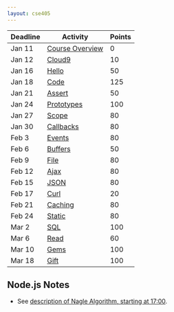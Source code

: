 ```yaml
---
layout: cse405
---
```


| Deadline |                    Activity                 | Points |
|----------|---------------------------------------------|--------|
| Jan 11   | [Course Overview](Course-Overview.html)     | 0      |
| Jan 12   | [Cloud9](cloud9.html)                       | 10     |
| Jan 16   | [Hello](Hello.html)                         | 50     |
| Jan 18   | [Code](Code.html)                           | 125    |
| Jan 21   | [Assert](Assert.html)                       | 50     |
| Jan 24   | [Prototypes](Prototypes.html)               | 100    |
| Jan 27   | [Scope](Scope.html)                         | 80     |
| Jan 30   | [Callbacks](Callbacks.html)                 | 80     |
| Feb  3   | [Events](Events.html)                       | 80     |
| Feb  6   | [Buffers](Buffers.html)                     | 50     |
| Feb  9   | [File](File.html)                           | 80     |
| Feb 12   | [Ajax](Ajax.html)                           | 80     |
| Feb 15   | [JSON](JSON.html)                           | 80     |
| Feb 17   | [Curl](Curl.html)                           | 20     |
| Feb 21   | [Caching](Caching.html)                     | 80     |
| Feb 24   | [Static](Static.html)                       |  80    |
| Mar  2   | [SQL](SQL.html)                             | 100    |
| Mar  6   | [Read](Read.html)                           |  60    |
| Mar 10   | [Gems](Gems.html)                           | 100    |
| Mar 18   | [Gift](Gift.html)                           | 100    |

## Node.js Notes

* See [description of Nagle Algorithm, starting at 17:00](http://youtu.be/jsiqvXi3qSA?t=17m1s).

